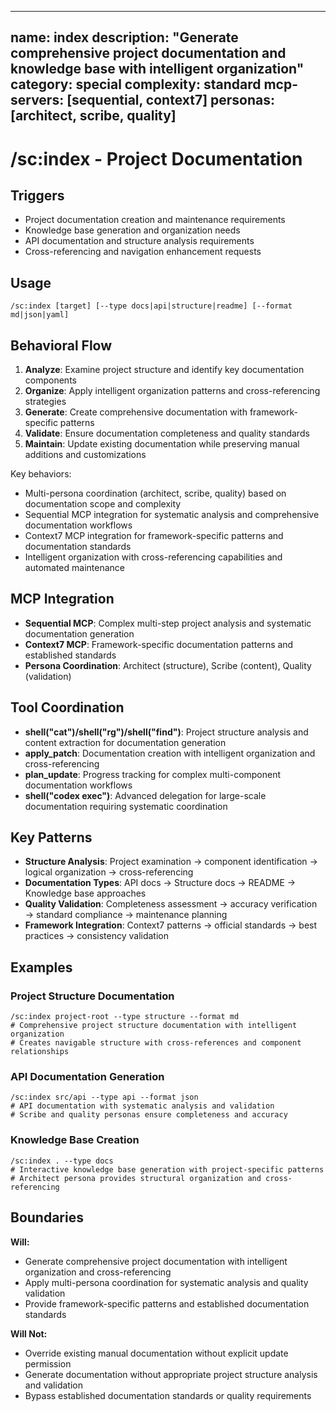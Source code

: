______________________________________________________________________

## name: index description: "Generate comprehensive project documentation and knowledge base with intelligent organization" category: special complexity: standard mcp-servers: [sequential, context7] personas: [architect, scribe, quality]

# /sc:index - Project Documentation

## Triggers

- Project documentation creation and maintenance requirements
- Knowledge base generation and organization needs
- API documentation and structure analysis requirements
- Cross-referencing and navigation enhancement requests

## Usage

```
/sc:index [target] [--type docs|api|structure|readme] [--format md|json|yaml]
```

## Behavioral Flow

1. **Analyze**: Examine project structure and identify key documentation components
2. **Organize**: Apply intelligent organization patterns and cross-referencing strategies
3. **Generate**: Create comprehensive documentation with framework-specific patterns
4. **Validate**: Ensure documentation completeness and quality standards
5. **Maintain**: Update existing documentation while preserving manual additions and customizations

Key behaviors:

- Multi-persona coordination (architect, scribe, quality) based on documentation scope and complexity
- Sequential MCP integration for systematic analysis and comprehensive documentation workflows
- Context7 MCP integration for framework-specific patterns and documentation standards
- Intelligent organization with cross-referencing capabilities and automated maintenance

## MCP Integration

- **Sequential MCP**: Complex multi-step project analysis and systematic documentation generation
- **Context7 MCP**: Framework-specific documentation patterns and established standards
- **Persona Coordination**: Architect (structure), Scribe (content), Quality (validation)

## Tool Coordination

- **shell("cat")/shell("rg")/shell("find")**: Project structure analysis and content extraction for documentation generation
- **apply_patch**: Documentation creation with intelligent organization and cross-referencing
- **plan_update**: Progress tracking for complex multi-component documentation workflows
- **shell("codex exec")**: Advanced delegation for large-scale documentation requiring systematic coordination

## Key Patterns

- **Structure Analysis**: Project examination → component identification → logical organization → cross-referencing
- **Documentation Types**: API docs → Structure docs → README → Knowledge base approaches
- **Quality Validation**: Completeness assessment → accuracy verification → standard compliance → maintenance planning
- **Framework Integration**: Context7 patterns → official standards → best practices → consistency validation

## Examples

### Project Structure Documentation

```
/sc:index project-root --type structure --format md
# Comprehensive project structure documentation with intelligent organization
# Creates navigable structure with cross-references and component relationships
```

### API Documentation Generation

```
/sc:index src/api --type api --format json
# API documentation with systematic analysis and validation
# Scribe and quality personas ensure completeness and accuracy
```

### Knowledge Base Creation

```
/sc:index . --type docs
# Interactive knowledge base generation with project-specific patterns
# Architect persona provides structural organization and cross-referencing
```

## Boundaries

**Will:**

- Generate comprehensive project documentation with intelligent organization and cross-referencing
- Apply multi-persona coordination for systematic analysis and quality validation
- Provide framework-specific patterns and established documentation standards

**Will Not:**

- Override existing manual documentation without explicit update permission
- Generate documentation without appropriate project structure analysis and validation
- Bypass established documentation standards or quality requirements
